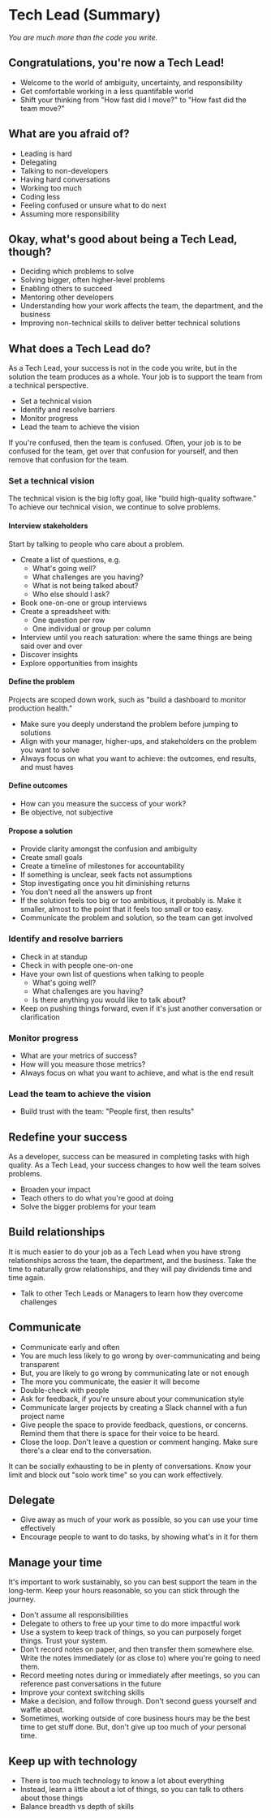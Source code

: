 # Tech Lead (Summary)

_You are much more than the code you write._

## Congratulations, you're now a Tech Lead!

- Welcome to the world of ambiguity, uncertainty, and responsibility
- Get comfortable working in a less quantifable world
- Shift your thinking from "How fast did I move?" to "How fast did the team move?"

## What are you afraid of?

- Leading is hard
- Delegating
- Talking to non-developers
- Having hard conversations
- Working too much
- Coding less
- Feeling confused or unsure what to do next
- Assuming more responsibility

## Okay, what's good about being a Tech Lead, though?

- Deciding which problems to solve
- Solving bigger, often higher-level problems
- Enabling others to succeed
- Mentoring other developers
- Understanding how your work affects the team, the department, and the business
- Improving non-technical skills to deliver better technical solutions

## What does a Tech Lead do?

As a Tech Lead, your success is not in the code you write, but in the solution the team produces as a whole. Your job is to support the team from a technical perspective.

- Set a technical vision
- Identify and resolve barriers
- Monitor progress
- Lead the team to achieve the vision

If you're confused, then the team is confused. Often, your job is to be confused for the team, get over that confusion for yourself, and then remove that confusion for the team.

### Set a technical vision

The technical vision is the big lofty goal, like "build high-quality software." To achieve our technical vision, we continue to solve problems.

#### Interview stakeholders

Start by talking to people who care about a problem.

- Create a list of questions, e.g.
  - What's going well?
  - What challenges are you having?
  - What is not being talked about?
  - Who else should I ask?
- Book one-on-one or group interviews
- Create a spreadsheet with:
  - One question per row
  - One individual or group per column
- Interview until you reach saturation: where the same things are being said over and over
- Discover insights
- Explore opportunities from insights

#### Define the problem

Projects are scoped down work, such as "build a dashboard to monitor production health."

- Make sure you deeply understand the problem before jumping to solutions
- Align with your manager, higher-ups, and stakeholders on the problem you want to solve
- Always focus on what you want to achieve: the outcomes, end results, and must haves

#### Define outcomes

- How can you measure the success of your work?
- Be objective, not subjective

#### Propose a solution

- Provide clarity amongst the confusion and ambiguity
- Create small goals
- Create a timeline of milestones for accountability
- If something is unclear, seek facts not assumptions
- Stop investigating once you hit diminishing returns
- You don't need all the answers up front
- If the solution feels too big or too ambitious, it probably is. Make it smaller, almost to the point that it feels too small or too easy.
- Communicate the problem and solution, so the team can get involved

### Identify and resolve barriers

- Check in at standup
- Check in with people one-on-one
- Have your own list of questions when talking to people
  - What's going well?
  - What challenges are you having?
  - Is there anything you would like to talk about?
- Keep on pushing things forward, even if it's just another conversation or clarification

### Monitor progress

- What are your metrics of success?
- How will you measure those metrics?
- Always focus on what you want to achieve, and what is the end result

### Lead the team to achieve the vision

- Build trust with the team: "People first, then results"

## Redefine your success

As a developer, success can be measured in completing tasks with high quality. As a Tech Lead, your success changes to how well the team solves problems.

- Broaden your impact
- Teach others to do what you're good at doing
- Solve the bigger problems for your team

## Build relationships

It is much easier to do your job as a Tech Lead when you have strong relationships across the team, the department, and the business. Take the time to naturally grow relationships, and they will pay dividends time and time again.

- Talk to other Tech Leads or Managers to learn how they overcome challenges

## Communicate

- Communicate early and often
- You are much less likely to go wrong by over-communicating and being transparent
- But, you are likely to go wrong by communicating late or not enough
- The more you communicate, the easier it will become
- Double-check with people
- Ask for feedback, if you're unsure about your communication style
- Communicate larger projects by creating a Slack channel with a fun project name
- Give people the space to provide feedback, questions, or concerns. Remind them that there is space for their voice to be heard.
- Close the loop. Don't leave a question or comment hanging. Make sure there's a clear end to the conversation.

It can be socially exhausting to be in plenty of conversations. Know your limit and block out "solo work time" so you can work effectively.

## Delegate

- Give away as much of your work as possible, so you can use your time effectively
- Encourage people to want to do tasks, by showing what's in it for them

## Manage your time

It's important to work sustainably, so you can best support the team in the long-term. Keep your hours reasonable, so you can stick through the journey.

- Don't assume all responsibilities
- Delegate to others to free up your time to do more impactful work
- Use a system to keep track of things, so you can purposely forget things. Trust your system.
- Don't record notes on paper, and then transfer them somewhere else. Write the notes immediately (or as close to) where you're going to need them.
- Record meeting notes during or immediately after meetings, so you can reference past conversations in the future
- Improve your context switching skills
- Make a decision, and follow through. Don't second guess yourself and waffle about.
- Sometimes, working outside of core business hours may be the best time to get stuff done. But, don't give up too much of your personal time.

## Keep up with technology

- There is too much technology to know a lot about everything
- Instead, learn a little about a lot of things, so you can talk to others about those things
- Balance breadth vs depth of skills
